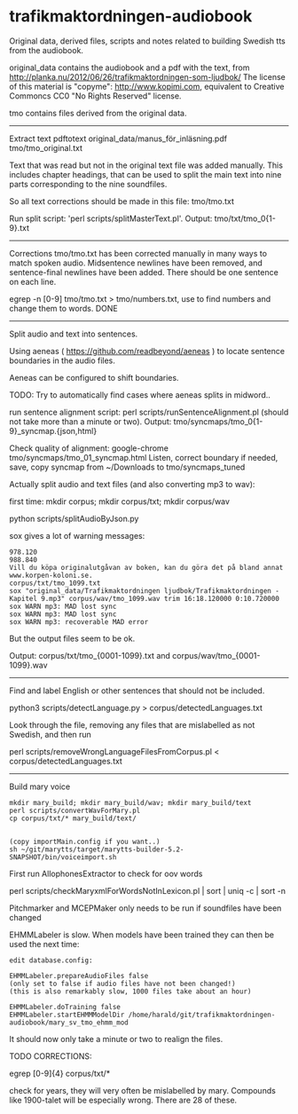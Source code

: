 # trafikmaktordningen-audiobook
Original data, derived files, scripts and notes related to building Swedish tts from the audiobook.


original_data contains the audiobook and a pdf with the text, from http://planka.nu/2012/06/26/trafikmaktordningen-som-ljudbok/
The license of this material is "copyme": http://www.kopimi.com, equivalent to Creative Commoncs CC0 "No Rights Reserved" license.

tmo contains files derived from the original data.

---------
Extract text
pdftotext original_data/manus_för_inläsning.pdf tmo/tmo_original.txt

Text that was read but not in the original text file was added manually.
This includes chapter headings, that can be used to split the main text into nine parts corresponding to the nine soundfiles.

So all text corrections should be made in this file: tmo/tmo.txt

Run split script: 'perl scripts/splitMasterText.pl'. Output: tmo/txt/tmo_0{1-9}.txt

---------

Corrections
tmo/tmo.txt has been corrected manually in many ways to match spoken audio. Midsentence newlines have been removed, and sentence-final newlines have been added. There should be one sentence on each line.

egrep -n [0-9] tmo/tmo.txt > tmo/numbers.txt, use to find numbers and change them to words. DONE

----------

Split audio and text into sentences.

Using aeneas ( https://github.com/readbeyond/aeneas ) to locate sentence boundaries in the audio files.

Aeneas can be configured to shift boundaries.

TODO: Try to automatically find cases where aeneas splits in midword..

run sentence alignment script: perl scripts/runSentenceAlignment.pl (should not take more than a minute or two). Output: tmo/syncmaps/tmo_0{1-9}_syncmap.{json,html}

Check quality of alignment:
google-chrome tmo/syncmaps/tmo_01_syncmap.html
Listen, correct boundary if needed, save, copy syncmap from ~/Downloads to tmo/syncmaps_tuned

Actually split audio and text files (and also converting mp3 to wav):

first time: mkdir corpus; mkdir corpus/txt; mkdir corpus/wav

python scripts/splitAudioByJson.py

sox gives a lot of warning messages:

~~~
978.120
988.840
Vill du köpa originalutgåvan av boken, kan du göra det på bland annat www.korpen-koloni.se.
corpus/txt/tmo_1099.txt
sox "original_data/Trafikmaktordningen ljudbok/Trafikmaktordningen - Kapitel 9.mp3" corpus/wav/tmo_1099.wav trim 16:18.120000 0:10.720000
sox WARN mp3: MAD lost sync
sox WARN mp3: MAD lost sync
sox WARN mp3: recoverable MAD error
~~~

But the output files seem to be ok.

Output: corpus/txt/tmo_{0001-1099}.txt and corpus/wav/tmo_{0001-1099}.wav

----------------

Find and label English or other sentences that should not be included.

python3 scripts/detectLanguage.py > corpus/detectedLanguages.txt

Look through the file, removing any files that are mislabelled as not Swedish,
and then run

perl scripts/removeWrongLanguageFilesFromCorpus.pl < corpus/detectedLanguages.txt


----------------


Build mary voice

~~~
mkdir mary_build; mkdir mary_build/wav; mkdir mary_build/text
perl scripts/convertWavForMary.pl
cp corpus/txt/* mary_build/text/


(copy importMain.config if you want..)
sh ~/git/marytts/target/marytts-builder-5.2-SNAPSHOT/bin/voiceimport.sh
~~~

First run AllophonesExtractor to check for oov words

perl scripts/checkMaryxmlForWordsNotInLexicon.pl | sort | uniq -c | sort -n


Pitchmarker and MCEPMaker only needs to be run if soundfiles have been changed

EHMMLabeler is slow. When models have been trained they can then be used the next time:
~~~
edit database.config:

EHMMLabeler.prepareAudioFiles false
(only set to false if audio files have not been changed!)
(this is also remarkably slow, 1000 files take about an hour)

EHMMLabeler.doTraining false
EHMMLabeler.startEHMMModelDir /home/harald/git/trafikmaktordningen-audiobook/mary_sv_tmo_ehmm_mod
~~~

It should now only take a minute or two to realign the files.













TODO CORRECTIONS:

egrep [0-9]{4} corpus/txt/*

check for years, they will very often be mislabelled by mary. Compounds like 1900-talet will be especially wrong.
There are 28 of these.